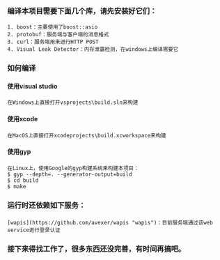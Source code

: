 ### 编译本项目需要下面几个库，请先安装好它们：
	1. boost：主要使用了boost::asio
	2. protobuf：服务端与客户端的消息格式
	3. curl：服务端用来进行HTTP POST
	4. Visual Leak Detector：内存泄露检测，在windows上编译需要它


### 如何编译
#### 使用visual studio
	在Windows上直接打开vsprojects\build.sln来构建
#### 使用xcode
	在MacOS上直接打开xcodeprojects\build.xcworkspace来构建
#### 使用gyp
	在Linux上，使用Google的gyp构建系统来构建本项目：
	$ gyp --depth=. --generator-output=build
	$ cd build
	$ make


### 运行时还依赖如下服务：

####
	[wapis](https://github.com/avexer/wapis "wapis")：目前服务端通过该web service进行登录认证


### 接下来得找工作了，很多东西还没完善，有时间再搞吧。